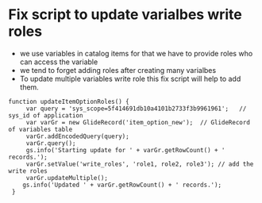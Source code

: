 # Fix script to update varialbes write roles

- we use variables in catalog items for that we have to provide roles who can access the variable
- we tend to forget adding roles after creating many varialbes
- To update multiple variables write role this fix script will help to add them.


```
function updateItemOptionRoles() {
     var query = 'sys_scope=5f414691db10a4101b2733f3b9961961';   // sys_id of application
     var varGr = new GlideRecord('item_option_new');  // GlideRecord of variables table
     varGr.addEncodedQuery(query);
     varGr.query();
     gs.info('Starting update for ' + varGr.getRowCount() + ' records.'); 
     varGr.setValue('write_roles', 'role1, role2, role3'); // add the write roles 
     varGr.updateMultiple();
    gs.info('Updated ' + varGr.getRowCount() + ' records.');
 }
```
